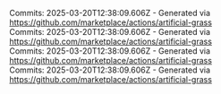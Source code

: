 Commits: 2025-03-20T12:38:09.606Z - Generated via https://github.com/marketplace/actions/artificial-grass
<br>
Commits: 2025-03-20T12:38:09.606Z - Generated via https://github.com/marketplace/actions/artificial-grass
<br>
Commits: 2025-03-20T12:38:09.606Z - Generated via https://github.com/marketplace/actions/artificial-grass
<br>
Commits: 2025-03-20T12:38:09.606Z - Generated via https://github.com/marketplace/actions/artificial-grass
<br>
